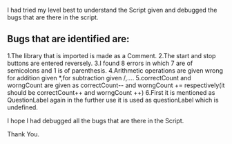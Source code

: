I had tried my level best to understand the Script given and debugged the bugs that are there in the script.

## Bugs that are identified are:
1.The library that is imported is made as a Comment.
2.The start and stop buttons are entered reversely.
3.I found 8 errors in which 7 are of semicolons and 1 is of parenthesis.
4.Arithmetic operations are given wrong for addition given *,for subtraction given /,....
5.correctCount and worngCount are given as correctCount-- and worngCount += respectively(it should be correctCount++ and worngCount ++)
6.First it is mentioned as QuestionLabel again in the further use it is used as questionLabel which is undefined.

I hope I had debugged all the bugs that are there in the Script.

Thank You.
